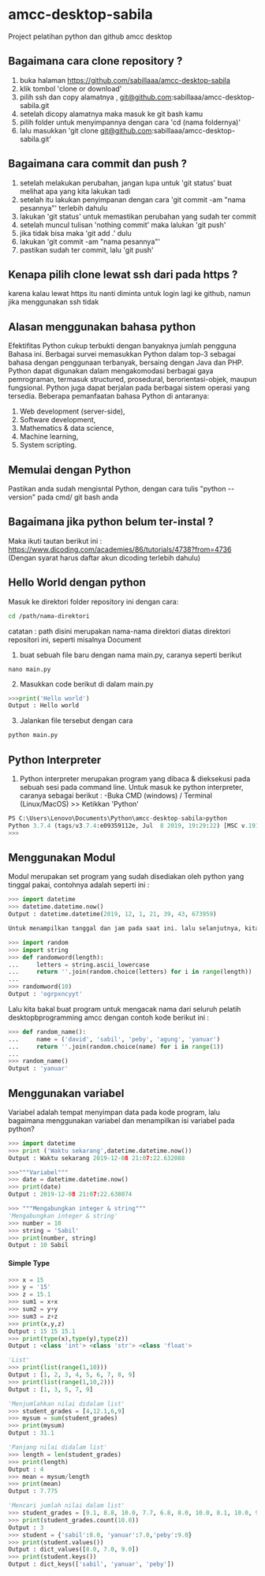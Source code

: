 # amcc-desktop-sabila

Project pelatihan python dan github amcc desktop

## Bagaimana cara clone repository ?
1. buka halaman https://github.com/sabillaaa/amcc-desktop-sabila
2. klik tombol 'clone or download'
3. pilih ssh dan copy alamatnya , git@github.com:sabillaaa/amcc-desktop-sabila.git
4. setelah dicopy alamatnya maka masuk ke git bash kamu
5. pilih folder untuk menyimpannya dengan cara 'cd (nama foldernya)'
6. lalu masukkan 'git clone git@github.com:sabillaaa/amcc-desktop-sabila.git'

## Bagaimana cara commit dan push ?
1. setelah melakukan perubahan, jangan lupa untuk 'git status' buat melihat apa yang kita lakukan tadi
2. setelah itu lakukan penyimpanan dengan cara 'git commit -am "nama pesannya"' terlebih dahulu
3. lakukan 'git status' untuk memastikan perubahan yang sudah ter commit
4. setelah muncul tulisan 'nothing commit' maka lalukan 'git push'
5. jika tidak bisa maka 'git add .' dulu
6. lakukan 'git commit -am "nama pesannya"'
7. pastikan sudah ter commit, lalu 'git push'

## Kenapa pilih clone lewat ssh dari pada https ?
karena kalau lewat https itu nanti diminta untuk login lagi ke github, namun jika menggunakan ssh tidak

## Alasan menggunakan bahasa python
Efektifitas Python cukup terbukti dengan banyaknya jumlah pengguna Bahasa ini. Berbagai survei memasukkan Python dalam top-3 sebagai bahasa dengan penggunaan terbanyak, bersaing dengan Java dan PHP. Python dapat digunakan dalam mengakomodasi berbagai gaya pemrograman, termasuk structured, prosedural, berorientasi-objek, maupun fungsional. Python juga dapat berjalan pada berbagai sistem operasi yang tersedia. Beberapa pemanfaatan bahasa Python di antaranya:

1. Web development (server-side),
2. Software development,
3. Mathematics & data science,
4. Machine learning,
5. System scripting.

## Memulai dengan Python
Pastikan anda sudah mengisntal Python, dengan cara tulis "python --version" pada cmd/ git bash anda

## Bagaimana jika python belum ter-instal ?
Maka ikuti tautan berikut ini : https://www.dicoding.com/academies/86/tutorials/4738?from=4736 (Dengan syarat harus daftar akun dicoding terlebih dahulu)

## Hello World dengan python
Masuk ke direktori folder repository ini dengan cara:
```bash
cd /path/nama-direktori
```
catatan : path disini merupakan nama-nama direktori diatas direktori repositori ini, seperti misalnya Document
1. buat sebuah file baru dengan nama main.py, caranya seperti berikut
```
nano main.py
```
2. Masukkan code berikut di dalam main.py
```python
>>>print('Hello world')
Output : Hello world
```
3. Jalankan file tersebut dengan cara
```bash
python main.py
```

## Python Interpreter
1. Python interpreter merupakan program yang dibaca & dieksekusi pada sebuah sesi pada command line. Untuk masuk ke python interpreter, caranya sebagai berikut :
    -Buka CMD (windows) / Terminal (Linux/MacOS) >> Ketikkan 'Python'

```Python
PS C:\Users\Lenovo\Documents\Python\amcc-desktop-sabila>python
Python 3.7.4 (tags/v3.7.4:e09359112e, Jul  8 2019, 19:29:22) [MSC v.1916 32 bit (Intel)] on win32
>>>

```
## Menggunakan Modul
Modul merupakan set program yang sudah disediakan oleh python yang tinggal pakai, contohnya adalah seperti ini :

```Python
>>> import datetime
>>> datetime.datetime.now()
Output : datetime.datetime(2019, 12, 1, 21, 39, 43, 673959)

Untuk menampilkan tanggal dan jam pada saat ini. lalu selanjutnya, kita akan menggunakan modul 'random' untuk mengacak karakter alfabet seperti contoh code dibawah ini :
```
```Python
>>> import random
>>> import string
>>> def randomword(length):
...     letters = string.ascii_lowercase
...     return ''.join(random.choice(letters) for i in range(length))
...
>>> randomword(10)
Output : 'ogrpxncyyt'
```
Lalu kita bakal buat program untuk mengacak nama dari seluruh pelatih desktopbprogramming amcc dengan contoh kode berikut ini :
```Python
>>> def random_name():
...     name = ('david', 'sabil', 'peby', 'agung', 'yanuar')
...     return ''.join(random.choice(name) for i in range(1))
...
>>> random_name()
Output : 'yanuar'
```
## Menggunakan variabel
Variabel adalah tempat menyimpan data pada kode program, lalu bagaimana menggunakan variabel dan menampilkan isi variabel pada python?

```Python
>>> import datetime
>>> print ('Waktu sekarang',datetime.datetime.now())
Output : Waktu sekarang 2019-12-08 21:07:22.632088
```

```Python
>>>"""Variabel"""
>>> date = datetime.datetime.now()
>>> print(date)
Output : 2019-12-08 21:07:22.638074
```

```python
>>> """Mengabungkan integer & string"""
'Mengabungkan integer & string'
>>> number = 10
>>> string = 'Sabil'
>>> print(number, string)
Output : 10 Sabil
```
#### Simple Type
```python
>>> x = 15
>>> y = '15'
>>> z = 15.1
>>> sum1 = x+x
>>> sum2 = y+y
>>> sum3 = z+z
>>> print(x,y,z)
Output : 15 15 15.1
>>> print(type(x),type(y),type(z))
Output : <class 'int'> <class 'str'> <class 'float'>
```

```python
'List'
>>> print(list(range(1,10)))
Output : [1, 2, 3, 4, 5, 6, 7, 8, 9]
>>> print(list(range(1,10,2)))
Output : [1, 3, 5, 7, 9]
```

```python
'Menjumlahkan nilai didalam list'
>>> student_grades = [4,12.1,6,9]
>>> mysum = sum(student_grades)
>>> print(mysum)
Output : 31.1
```

```python
'Panjang nilai didalam list'
>>> length = len(student_grades)
>>> print(length)
Output : 4
>>> mean = mysum/length
>>> print(mean)
Output : 7.775
```

```python
'Mencari jumlah nilai dalam list'
>>> student_grades = [9.1, 8.8, 10.0, 7.7, 6.8, 8.0, 10.0, 8.1, 10.0, 9.9]
>>> print(student_grades.count(10.0))
Output : 3
>>> student = {'sabil':8.0, 'yanuar':7.0,'peby':9.0}
>>> print(student.values())
Output : dict_values([8.0, 7.0, 9.0])
>>> print(student.keys())
Output : dict_keys(['sabil', 'yanuar', 'peby'])
```